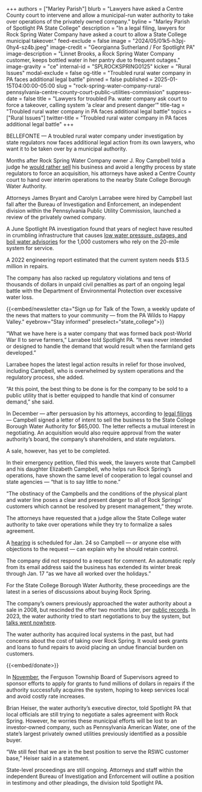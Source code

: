 +++
authors = ["Marley Parish"]
blurb = "Lawyers have asked a Centre County court to intervene and allow a municipal-run water authority to take over operations of the privately owned company."
byline = "Marley Parish of Spotlight PA State College"
description = "In a legal filing, lawyers for Rock Spring Water Company have asked a court to allow a State College municipal takeover."
feed-exclude = false
image = "2024/05/01k5-h3pj-0hy4-sz4b.jpeg"
image-credit = "Georgianna Sutherland / For Spotlight PA"
image-description = "Linnet Brooks, a Rock Spring Water Company customer, keeps bottled water in her pantry due to frequent outages."
image-gravity = "ce"
internal-id = "SPLROCKSPRING0125"
kicker = "Rural Issues"
modal-exclude = false
og-title = "Troubled rural water company in PA faces additional legal battle"
pinned = false
published = 2025-01-15T04:00:00-05:00
slug = "rock-spring-water-company-rural-pennsylvania-centre-county-court-public-utilities-commission"
suppress-date = false
title = "Lawyers for troubled Pa. water company ask court to force a takeover, calling system ‘a clear and present danger’"
title-tag = "Troubled rural water company in PA faces additional legal battle"
topics = ["Rural Issues"]
twitter-title = "Troubled rural water company in PA faces additional legal battle"
+++

BELLEFONTE — A troubled rural water company under investigation by state regulators now faces additional legal action from its own lawyers, who want it to be taken over by a municipal authority.

Months after Rock Spring Water Company owner J. Roy Campbell told a judge he <a href="https://www.spotlightpa.org/statecollege/2024/11/rural-pennsylvania-rock-spring-water-company-centre-county-public-utilities-commission/">would rather sell</a> his business and avoid a lengthy process by state regulators to force an acquisition, his attorneys have asked a Centre County court to hand over interim operations to the nearby State College Borough Water Authority.

Attorneys James Bryant and Carolyn Larrabee were hired by Campbell last fall after the Bureau of Investigation and Enforcement, an independent division within the Pennsylvania Public Utility Commission, launched a review of the privately owned company.

A June Spotlight PA investigation found that years of neglect have resulted in crumbling infrastructure that causes <a href="https://www.google.com/url?q=https://www.spotlightpa.org/statecollege/2024/06/pennsylvania-rock-spring-water-company-ferguson-township-environment-utilities/&amp;sa=D&amp;source=docs&amp;ust=1736888668999271&amp;usg=AOvVaw3gov-7-cHViShmnrFo2JCy">low water pressure, outages, and boil water advisories</a> for the 1,000 customers who rely on the 20-mile system for service.

A 2022 engineering report estimated that the current system needs $13.5 million in repairs.

The company has also racked up regulatory violations and tens of thousands of dollars in unpaid civil penalties as part of an ongoing legal battle with the Department of Environmental Protection over excessive water loss.

{{<embed/newsletter cta="Sign up for Talk of the Town, a weekly update of the news that matters to your community — from the PA Wilds to Happy Valley." eyebrow="Stay informed" preselect="state_college">}}

“What we have here is a water company that was formed back post-World War II to serve farmers,” Larrabee told Spotlight PA. “It was never intended or designed to handle the demand that would result when the farmland gets developed.”

Larrabee hopes the latest legal action results in relief for those involved, including Campbell, who is overwhelmed by system operations and the regulatory process, she added.

“At this point, the best thing to be done is for the company to be sold to a public utility that is better equipped to handle that kind of consumer demand,” she said.

In December — after persuasion by his attorneys, according to <a href="https://civil.centrecountypa.gov/courts.civil.portal/Attachments/GetAttachmentById?id=1010454&amp;caseID=192887">legal filings</a> — Campbell signed a letter of intent to sell the business to the State College Borough Water Authority for $65,000. The letter reflects a mutual interest in negotiating. An acquisition would also require approval from the water authority’s board, the company’s shareholders, and state regulators.

A sale, however, has yet to be completed.

In their emergency petition, filed this week, the lawyers wrote that Campbell and his daughter Elizabeth Campbell, who helps run Rock Spring’s operations, have shown the same level of cooperation to legal counsel and state agencies — “that is to say little to none.”

“The obstinacy of the Campbells and the conditions of the physical plant and water line poses a clear and present danger to all of Rock Springs’ customers which cannot be resolved by present management,” they wrote.

The attorneys have requested that a judge allow the State College water authority to take over operations while they try to formalize a sales agreement.

A <a href="https://civil.centrecountypa.gov/courts.civil.portal/Attachments/GetAttachmentById?id=1010453&amp;caseID=192887">hearing</a> is scheduled for Jan. 24 so Campbell — or anyone else with objections to the request — can explain why he should retain control.

The company did not respond to a request for comment. An automatic reply from its email address said the business has extended its winter break through Jan. 17 “as we have all worked over the holidays.”

For the State College Borough Water Authority, these proceedings are the latest in a series of discussions about buying Rock Spring.

The company’s owners previously approached the water authority about a sale in 2008, but rescinded the offer two months later, per <a href="https://www.scbwa.org/sites/default/files/pages/history_of_state_college_water_system.pdf">public records</a>. In 2023, the water authority tried to start negotiations to buy the system, but <a href="https://www.spotlightpa.org/statecollege/2024/07/rural-pennsylvania-rock-spring-water-company-state-college-centre-county/">talks went nowhere</a>.

The water authority has acquired local systems in the past, but had concerns about the cost of taking over Rock Spring. It would seek grants and loans to fund repairs to avoid placing an undue financial burden on customers.

{{<embed/donate>}}

In <a href="https://www.spotlightpa.org/statecollege/2024/11/rural-pennsylvania-rock-spring-water-company-centre-county-state-college-public-utilities/">November</a>, the Ferguson Township Board of Supervisors agreed to sponsor efforts to apply for grants to fund millions of dollars in repairs if the authority successfully acquires the system, hoping to keep services local and avoid costly rate increases.

Brian Heiser, the water authority’s executive director, told Spotlight PA that local officials are still trying to negotiate a sales agreement with Rock Spring. However, he worries these municipal efforts will be lost to an investor-owned company, such as Pennsylvania American Water, one of the state’s largest privately owned utilities previously identified as a possible buyer.

“We still feel that we are in the best position to serve the RSWC customer base,” Heiser said in a statement.

State-level proceedings are still ongoing. Attorneys and staff within the independent Bureau of Investigation and Enforcement will outline a position in testimony and other pleadings, the division told Spotlight PA.

